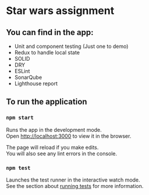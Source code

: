 # Star wars assignment

## You can find in the app:
* Unit and component testing (Just one to demo)
* Redux to handle local state
* SOLID
* DRY
* ESLint
* SonarQube
* Lighthouse report

## To run the application

### `npm start`

Runs the app in the development mode.\
Open [http://localhost:3000](http://localhost:3000) to view it in the browser.

The page will reload if you make edits.\
You will also see any lint errors in the console.

### `npm test`

Launches the test runner in the interactive watch mode.\
See the section about [running tests](https://facebook.github.io/create-react-app/docs/running-tests) for more information.